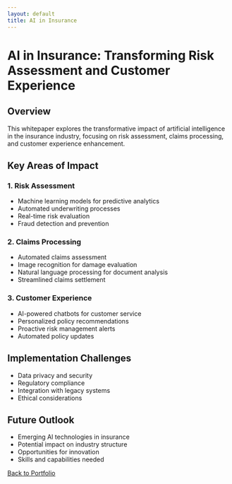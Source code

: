 ```yaml
---
layout: default
title: AI in Insurance
---
```


# AI in Insurance: Transforming Risk Assessment and Customer Experience

## Overview
This whitepaper explores the transformative impact of artificial intelligence in the insurance industry, focusing on risk assessment, claims processing, and customer experience enhancement.

## Key Areas of Impact

### 1. Risk Assessment
- Machine learning models for predictive analytics
- Automated underwriting processes
- Real-time risk evaluation
- Fraud detection and prevention

### 2. Claims Processing
- Automated claims assessment
- Image recognition for damage evaluation
- Natural language processing for document analysis
- Streamlined claims settlement

### 3. Customer Experience
- AI-powered chatbots for customer service
- Personalized policy recommendations
- Proactive risk management alerts
- Automated policy updates

## Implementation Challenges
- Data privacy and security
- Regulatory compliance
- Integration with legacy systems
- Ethical considerations

## Future Outlook
- Emerging AI technologies in insurance
- Potential impact on industry structure
- Opportunities for innovation
- Skills and capabilities needed

[Back to Portfolio](../index.md) 